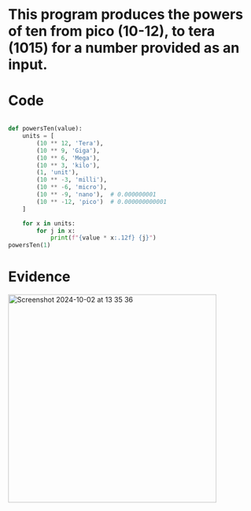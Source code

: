# This program produces the powers of ten from pico (10-12), to tera (1015) for a number provided as an input.



# Code 
```.py

def powersTen(value):
    units = [
        (10 ** 12, 'Tera'),  
        (10 ** 9, 'Giga'),
        (10 ** 6, 'Mega'),  
        (10 ** 3, 'kilo'),  
        (1, 'unit'),  
        (10 ** -3, 'milli'),  
        (10 ** -6, 'micro'),  
        (10 ** -9, 'nano'),  # 0.000000001
        (10 ** -12, 'pico')  # 0.000000000001
    ]

    for x in units:
        for j in x:
            print(f"{value * x:.12f} {j}")
powersTen(1)

```


# Evidence

<img width="423" alt="Screenshot 2024-10-02 at 13 35 36" src="https://github.com/user-attachments/assets/328d5e35-d1d7-4f26-8ec0-4fd17dbdbaf2">

